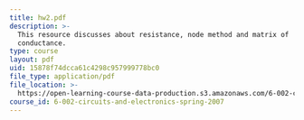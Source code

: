 ```yaml
---
title: hw2.pdf
description: >-
  This resource discusses about resistance, node method and matrix of
  conductance.
type: course
layout: pdf
uid: 15878f74dcca61c4298c957999778bc0
file_type: application/pdf
file_location: >-
  https://open-learning-course-data-production.s3.amazonaws.com/6-002-circuits-and-electronics-spring-2007/15878f74dcca61c4298c957999778bc0_hw2.pdf
course_id: 6-002-circuits-and-electronics-spring-2007
---
```

